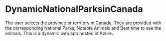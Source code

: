 # DynamicNationalParksinCanada
The user selects the province or territory in Canada. They are provided with the corresponding National Parks, Notable Animals and Best time to see the animals. This is a dynamic web app hosted in Azure.
